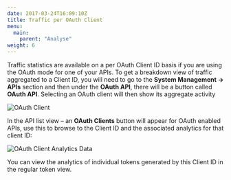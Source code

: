 ```yaml
---
date: 2017-03-24T16:09:10Z
title: Traffic per OAuth Client
menu:
  main:
    parent: "Analyse"
weight: 6 
---
```


Traffic statistics are available on a per OAuth Client ID basis if you are using the OAuth mode for one of your APIs. To get a breakdown view of traffic aggregated to a Client ID, you will need to go to the **System Management -> APIs** section and then under the **OAuth API**, there will be a button called **OAuth API**. Selecting an OAuth client will then show its aggregate activity

![OAuth Client][1]


In the API list view – an **OAuth Clients** button will appear for OAuth enabled APIs, use this to browse to the Client ID and the associated analytics for that client ID:

![OAuth Client Analytics Data][2]

You can view the analytics of individual tokens generated by this Client ID in the regular token view.

[1]: /docs/img/dashboard/system-management/oauthClientNav.png
[2]: /docs/img/dashboard/system-management/oauthClientAnalytics.png
